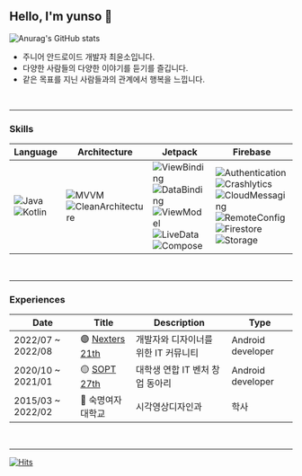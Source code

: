 ## Hello, I'm yunso 👋

![Anurag's GitHub stats](https://github-readme-stats.vercel.app/api?username=yxnsx&count_private=true&theme=discord_old_blurple&hide_border=true)
<br>

- 주니어 안드로이드 개발자 최윤소입니다.
- 다양한 사람들의 다양한 이야기를 듣기를 즐깁니다.
- 같은 목표를 지닌 사람들과의 관계에서 행복을 느낍니다.
<br>

---
### Skills
| Language | Architecture | Jetpack | Firebase |
| -------- | ------------ | ------- | -------- |
| <img alt="Java" src ="https://img.shields.io/badge/Java-7F52FF.svg?"/> <br> <img alt="Kotlin" src ="https://img.shields.io/badge/Kotlin-7F52FF.svg?"/> | <img alt="MVVM" src ="https://img.shields.io/badge/MVVM-3776AB.svg?"/> <br> <img alt="CleanArchitecture" src ="https://img.shields.io/badge/CleanArchitecture-3776AB.svg?"/> | <img alt="ViewBinding" src ="https://img.shields.io/badge/ViewBinding-006600.svg?"/> <br> <img alt="DataBinding" src ="https://img.shields.io/badge/DataBinding-006600.svg?"/> <br> <img alt="ViewModel" src ="https://img.shields.io/badge/ViewModel-006600.svg?"/> <br> <img alt="LiveData" src ="https://img.shields.io/badge/LiveData-006600.svg?"/> <br> <img alt="Compose" src ="https://img.shields.io/badge/LiveData-006600.svg?"/> | <img alt="Authentication" src ="https://img.shields.io/badge/Authentication-FD5300.svg?"/> <br> <img alt="Crashlytics" src ="https://img.shields.io/badge/Crashlytics-FD5300.svg?"/> <br> <img alt="CloudMessaging" src ="https://img.shields.io/badge/CloudMessaging-FD5300.svg?"/> <br> <img alt="RemoteConfig" src ="https://img.shields.io/badge/RemoteConfig-FD5300.svg?"/> <br> <img alt="Firestore" src ="https://img.shields.io/badge/Firestore-FD5300.svg?"/> <br> <img alt="Storage" src ="https://img.shields.io/badge/Storage-FD5300.svg?"/> <br> 
<br>

---
### Experiences
| Date | Title | Description | Type |
| ---- | ----- | ----------- | ---- |
| 2022/07 ~ 2022/08 | 🟣 [Nexters 21th](https://www.instagram.com/team_nexters/) | 개발자와 디자이너를 위한 IT 커뮤니티 | Android developer |
| 2020/10 ~ 2021/01 | 🟡 [SOPT 27th](https://www.instagram.com/sopt_official/) | 대학생 연합 IT 벤처 창업 동아리 | Android developer |
| 2015/03 ~ 2022/02 | 🔵 숙명여자대학교 | 시각영상디자인과 | 학사 |
<br>

---
[![Hits](https://hits.seeyoufarm.com/api/count/incr/badge.svg?url=https%3A%2F%2Fgithub.com%2Fyxnsx&count_bg=%2379C83D&title_bg=%23555555&icon=&icon_color=%23E7E7E7&title=hits&edge_flat=false)](https://hits.seeyoufarm.com)
